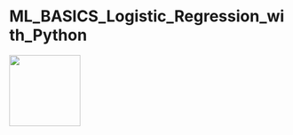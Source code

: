 # ML_BASICS_Logistic_Regression_with_Python


<img src="https://render.githubusercontent.com/render/math?math=z=\frac{1}{1+e^-z}" width="128" height="128">



